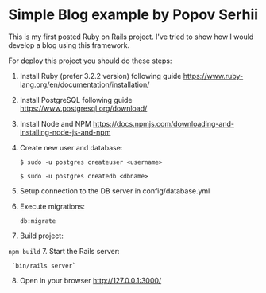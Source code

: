 # Simple Blog example by Popov Serhii

This is my first posted Ruby on Rails project. I've tried to show how I would develop a blog using this framework.


For deploy this project you should do these steps:
1. Install Ruby (prefer 3.2.2 version) following guide https://www.ruby-lang.org/en/documentation/installation/
2. Install PostgreSQL following guide https://www.postgresql.org/download/
3. Install Node and NPM https://docs.npmjs.com/downloading-and-installing-node-js-and-npm
3. Create new user and database:

   `$ sudo -u postgres createuser <username>`

   `$ sudo -u postgres createdb <dbname>`

4. Setup connection to the DB server in config/database.yml
5. Execute migrations: 

    `db:migrate`
6. Build project:

`npm build`
7. Start the Rails server:

     `bin/rails server`
8. Open in your browser http://127.0.0.1:3000/